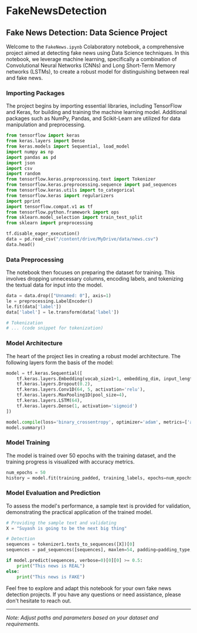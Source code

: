 # FakeNewsDetection



## Fake News Detection: Data Science Project

Welcome to the `FakeNews.ipynb` Colaboratory notebook, a comprehensive project aimed at detecting fake news using Data Science techniques. In this notebook, we leverage machine learning, specifically a combination of Convolutional Neural Networks (CNNs) and Long Short-Term Memory networks (LSTMs), to create a robust model for distinguishing between real and fake news.

### Importing Packages

The project begins by importing essential libraries, including TensorFlow and Keras, for building and training the machine learning model. Additional packages such as NumPy, Pandas, and Scikit-Learn are utilized for data manipulation and preprocessing.

```python
from tensorflow import keras
from keras.layers import Dense
from keras.models import Sequential, load_model
import numpy as np
import pandas as pd
import json
import csv
import random
from tensorflow.keras.preprocessing.text import Tokenizer
from tensorflow.keras.preprocessing.sequence import pad_sequences
from tensorflow.keras.utils import to_categorical
from tensorflow.keras import regularizers
import pprint
import tensorflow.compat.v1 as tf
from tensorflow.python.framework import ops
from sklearn.model_selection import train_test_split
from sklearn import preprocessing

tf.disable_eager_execution()
data = pd.read_csv("/content/drive/MyDrive/data/news.csv")
data.head()
```

### Data Preprocessing

The notebook then focuses on preparing the dataset for training. This involves dropping unnecessary columns, encoding labels, and tokenizing the textual data for input into the model.

```python
data = data.drop(["Unnamed: 0"], axis=1)
le = preprocessing.LabelEncoder()
le.fit(data['label'])
data['label'] = le.transform(data['label'])

# Tokenization
# ... (code snippet for tokenization)
```

### Model Architecture

The heart of the project lies in creating a robust model architecture. The following layers form the basis of the model:

```python
model = tf.keras.Sequential([
    tf.keras.layers.Embedding(vocab_size1+1, embedding_dim, input_length=max_length, weights=[embeddings_matrix], trainable=False),
    tf.keras.layers.Dropout(0.2),
    tf.keras.layers.Conv1D(64, 5, activation='relu'),
    tf.keras.layers.MaxPooling1D(pool_size=4),
    tf.keras.layers.LSTM(64),
    tf.keras.layers.Dense(1, activation='sigmoid')
])

model.compile(loss='binary_crossentropy', optimizer='adam', metrics=['accuracy'])
model.summary()
```

### Model Training

The model is trained over 50 epochs with the training dataset, and the training progress is visualized with accuracy metrics.

```python
num_epochs = 50
history = model.fit(training_padded, training_labels, epochs=num_epochs, validation_data=(testing_padded, testing_labels), verbose=2)
```

### Model Evaluation and Prediction

To assess the model's performance, a sample text is provided for validation, demonstrating the practical application of the trained model.

```python
# Providing the sample text and validating
X = "Suyash is going to be the next big thing"

# Detection
sequences = tokenizer1.texts_to_sequences([X])[0]
sequences = pad_sequences([sequences], maxlen=54, padding=padding_type, truncating=trunc_type)

if model.predict(sequences, verbose=0)[0][0] >= 0.5:
    print("This news is REAL")
else:
    print("This news is FAKE")
```

Feel free to explore and adapt this notebook for your own fake news detection projects. If you have any questions or need assistance, please don't hesitate to reach out.

---

*Note: Adjust paths and parameters based on your dataset and requirements.*
